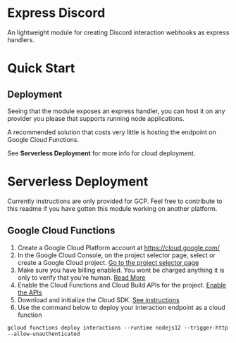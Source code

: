 # Express Discord

An lightweight module for creating Discord interaction webhooks as express handlers.

# Quick Start

## Deployment

Seeing that the module exposes an express handler, you can host it on any provider you please that supports running node applications.

A recommended solution that costs very little is hosting the endpoint on Google Cloud Functions.

See **Serverless Deployment** for more info for cloud deployment.

# Serverless Deployment 

Currently instructions are only provided for GCP. Feel free to contribute to this readme if you have gotten this module working on another platform.

## Google Cloud Functions
1. Create a Google Cloud Platform account at https://cloud.google.com/
2. In the Google Cloud Console, on the project selector page, select or create a Google Cloud project. [Go to the project selector page](https://console.cloud.google.com/projectselector2/home/dashboard)
3. Make sure you have billing enabled. You wont be charged anything it is only to verify that you're human. [Read More](https://cloud.google.com/billing/docs/how-to/modify-project)
4. Enable the Cloud Functions and Cloud Build APIs for the project. [Enable the APIs](https://console.cloud.google.com/flows/enableapi?apiid=cloudfunctions,cloudbuild.googleapis.com&redirect=https://cloud.google.com/functions/quickstart)
5. Download and initialize the Cloud SDK. [See instructions](https://cloud.google.com/sdk/docs/quickstart)
6. Use the command below to deploy your interaction endpoint as a cloud function 
```
gcloud functions deploy interactions --runtime nodejs12 --trigger-http --allow-unauthenticated
```
